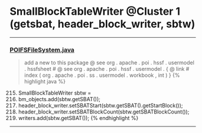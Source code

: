 # SmallBlockTableWriter @Cluster 1 (getsbat, header_block_writer, sbtw)

***

### [POIFSFileSystem.java](https://searchcode.com/codesearch/view/15642276/)
> add a new to this package @ see org . apache . poi . hssf . usermodel . hssfsheet # @ see org . apache . poi . hssf . usermodel . { @ link # index ( org . apache . poi . ss . usermodel . workbook , int ) } 
{% highlight java %}
215. SmallBlockTableWriter      sbtw       =
229. bm_objects.add(sbtw.getSBAT());
267. header_block_writer.setSBATStart(sbtw.getSBAT().getStartBlock());
270. header_block_writer.setSBATBlockCount(sbtw.getSBATBlockCount());
283. writers.add(sbtw.getSBAT());
{% endhighlight %}

***


